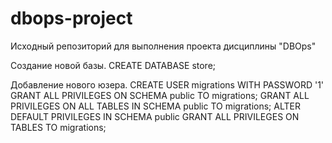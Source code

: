 # dbops-project
Исходный репозиторий для выполнения проекта дисциплины "DBOps"

Создание новой базы.
CREATE DATABASE store;

Добавление нового юзера.
CREATE USER migrations WITH PASSWORD '1' 
GRANT ALL PRIVILEGES ON SCHEMA public TO migrations;
GRANT ALL PRIVILEGES ON ALL TABLES IN SCHEMA public TO migrations;
ALTER DEFAULT PRIVILEGES IN SCHEMA public GRANT ALL PRIVILEGES ON TABLES TO migrations;
